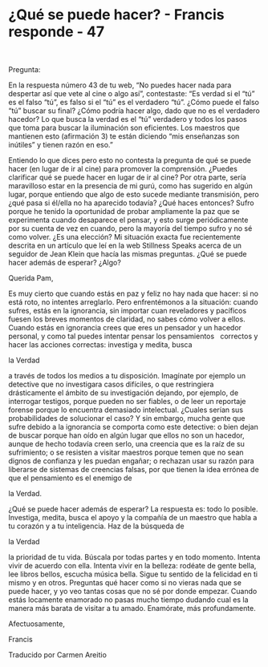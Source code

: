 # ¿Qué se puede hacer? - Francis responde - 47

&nbsp; 

Pregunta: 

En la respuesta n&uacute;mero 43 de tu web, &ldquo;No puedes hacer nada para despertar as&iacute; que vete al cine o algo as&iacute;&rdquo;, contestaste: &ldquo;Es verdad si el &ldquo;t&uacute;&rdquo; es el falso &ldquo;t&uacute;&rdquo;, es falso si el &ldquo;t&uacute;&rdquo; es el verdadero &ldquo;t&uacute;&rdquo;. &iquest;C&oacute;mo puede el falso &ldquo;t&uacute;&rdquo; buscar su final? &iquest;C&oacute;mo podr&iacute;a hacer algo, dado que no es el verdadero hacedor? Lo que busca la verdad es el &ldquo;t&uacute;&rdquo; verdadero y todos los pasos que toma para buscar la iluminaci&oacute;n son eficientes. Los maestros que mantienen esto (afirmaci&oacute;n 3) te est&aacute;n diciendo &ldquo;mis ense&ntilde;anzas son in&uacute;tiles&rdquo; y tienen raz&oacute;n en eso.&rdquo; 

Entiendo lo que dices pero esto no contesta la pregunta de qu&eacute; se puede hacer (en lugar de ir al cine) para promover la comprensi&oacute;n. &iquest;Puedes clarificar qu&eacute; se puede hacer en lugar de ir al cine? Por otra parte, ser&iacute;a maravilloso estar en la presencia de mi gur&uacute;, como has sugerido en alg&uacute;n lugar, porque entiendo que algo de esto sucede mediante transmisi&oacute;n, pero &iquest;qu&eacute; pasa si &eacute;l/ella no ha aparecido todav&iacute;a? &iquest;Qu&eacute; haces entonces? Sufro porque he tenido la oportunidad de probar ampliamente la paz que se experimenta cuando desaparece el pensar, y esto surge peri&oacute;dicamente por su cuenta de vez en cuando, pero la mayor&iacute;a del tiempo sufro y no s&eacute; como volver. &iquest;Es una elecci&oacute;n? Mi situaci&oacute;n exacta fue recientemente descrita en un art&iacute;culo que le&iacute; en la web Stillness Speaks acerca de un seguidor de Jean Klein que hac&iacute;a las mismas preguntas. &iquest;Qu&eacute; se puede hacer adem&aacute;s de esperar? &iquest;Algo?

Querida Pam,

Es muy cierto que cuando est&aacute;s en paz y feliz no hay nada que hacer: si no est&aacute; roto, no intentes arreglarlo. Pero enfrent&eacute;monos a la situaci&oacute;n: cuando sufres, est&aacute;s en la ignorancia, sin importar cuan reveladores y pac&iacute;ficos fuesen los breves momentos de claridad, no sabes c&oacute;mo volver a ellos. Cuando est&aacute;s en ignorancia crees que eres un pensador y un hacedor personal, y como tal puedes intentar pensar los pensamientos
&nbsp; 
correctos y hacer las acciones correctas: investiga y medita, busca 

la Verdad

 a trav&eacute;s de todos los medios a tu disposici&oacute;n. Imag&iacute;nate por ejemplo un detective que no investigara casos dif&iacute;ciles, o que restringiera dr&aacute;sticamente el &aacute;mbito de su investigaci&oacute;n dejando, por ejemplo, de interrogar testigos, porque pueden no ser fiables, o de leer un reportaje forense porque lo encuentra demasiado intelectual. &iquest;Cuales ser&iacute;an sus probabilidades de solucionar el caso? Y sin embargo, mucha gente que sufre debido a la ignorancia se comporta como este detective: o bien dejan de buscar porque han o&iacute;do en alg&uacute;n lugar que ellos no son un hacedor, aunque de hecho todav&iacute;a creen serlo, una creencia que es la ra&iacute;z de su sufrimiento; o se resisten a visitar maestros porque temen que no sean dignos de confianza y les puedan enga&ntilde;ar; o rechazan usar su raz&oacute;n para liberarse de sistemas de creencias falsas, por que tienen la idea err&oacute;nea de que el pensamiento es el enemigo de 

la Verdad.

 

&iquest;Qu&eacute; se puede hacer adem&aacute;s de esperar? La respuesta es: todo lo posible. Investiga, medita, busca el apoyo y la compa&ntilde;&iacute;a de un maestro que habla a tu coraz&oacute;n y a tu inteligencia. Haz de la b&uacute;squeda de 

la Verdad

 la prioridad de tu vida. B&uacute;scala por todas partes y en todo momento. Intenta vivir de acuerdo con ella. Intenta vivir en la belleza: rod&eacute;ate de gente bella, lee libros bellos, escucha m&uacute;sica bella. Sigue tu sentido de la felicidad en ti mismo y en otros. Preguntas qu&eacute; hacer como si no vieras nada que se puede hacer, y yo veo tantas cosas que no s&eacute; por donde empezar. Cuando est&aacute;s locamente enamorado no pasas mucho tiempo dudando cual es la manera m&aacute;s barata de visitar a tu amado. Enam&oacute;rate, m&aacute;s profundamente.

Afectuosamente,

Francis 

Traducido por Carmen Areitio

